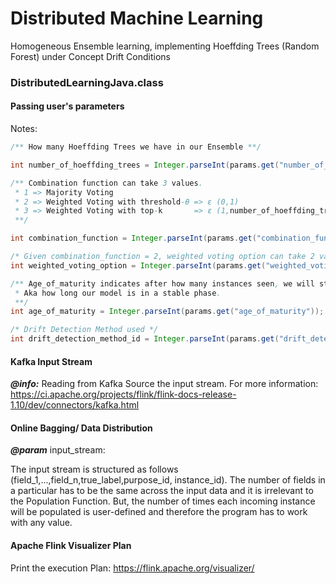 # Distributed Machine Learning
Homogeneous Ensemble learning, implementing Hoeffding Trees (Random Forest) under Concept Drift Conditions

### DistributedLearningJava.class


#### Passing user's parameters
Notes:
 ``` java
 /** How many Hoeffding Trees we have in our Ensemble **/

int number_of_hoeffding_trees = Integer.parseInt(params.get("number_of_HT"));
```
``` java
/** Combination function can take 3 values. 
 * 1 => Majority Voting 
 * 2 => Weighted Voting with threshold-θ => ε (0,1)
 * 3 => Weighted Voting with top-k       => ε (1,number_of_hoeffding_trees). 
 **/

int combination_function = Integer.parseInt(params.get("combination_function"));
 ```
 ``` java
/* Given combination_function = 2, weighted voting option can take 2 values. 1 => threshold-θ, 2 => top-k */
int weighted_voting_option = Integer.parseInt(params.get("weighted_voting_option"));
``` 
``` java
/** Age_of_maturity indicates after how many instances seen, we will start accepting testing instances. 
 * Aka how long our model is in a stable phase.
 **/
int age_of_maturity = Integer.parseInt(params.get("age_of_maturity"));
```
``` java
/* Drift Detection Method used */
int drift_detection_method_id = Integer.parseInt(params.get("drift_detection_method_id"));
```
#### Kafka Input Stream

**_@info:_** Reading from Kafka Source the input stream. For more information:  https://ci.apache.org/projects/flink/flink-docs-release-1.10/dev/connectors/kafka.html

#### Online Bagging/ Data Distribution
**_@param_** input_stream: <br>

The input stream is structured as follows (field_1,...,field_n,true_label,purpose_id, instance_id). The number of fields in a particular has to be the same across the input data and it is irrelevant to the Population Function. But, the number of times each incoming instance will be populated is user-defined and therefore the program has to work with any value.

#### Apache Flink Visualizer Plan

Print the execution Plan: https://flink.apache.org/visualizer/

